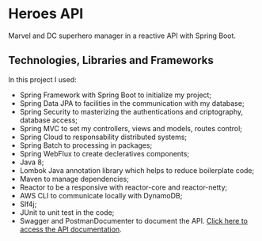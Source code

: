 # Heroes API

Marvel and DC superhero manager in a reactive API with Spring Boot.

## Technologies, Libraries and Frameworks

In this project I used:
- Spring Framework with Spring Boot to initialize my project; 
- Spring Data JPA to facilities in the communication with my database;
- Spring Security to masterizing the authentications and criptography, database access;
- Spring MVC to set my controllers, views and models, routes control;
- Spring Cloud to responsability distributed systems;
- Spring Batch to processing in packages;
- Spring WebFlux to create decleratives components;
- Java 8;
- Lombok Java annotation library which helps to reduce boilerplate code;
- Maven to manage dependencies;
- Reactor to be a responsive with reactor-core and reactor-netty;
- AWS CLI to communicate locally with DynamoDB;
- Slf4j;
- JUnit to unit test in the code;
- Swagger and PostmanDocumenter to document the API. <a href="https://documenter.getpostman.com/view/10614065/SzmcZxzT" target="_blank">Click here to access the API documentation</a>.